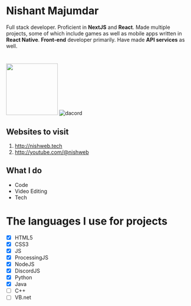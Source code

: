 
# Nishant Majumdar
Full stack developer. Proficient in **NextJS** and **React**. Made multiple projects, some of which include games as well as mobile apps written in **React Native**. **Front-end** developer primarily. Have made **API services** as well.
# 

<img float="right" height="140em" src="https://github-readme-stats.vercel.app/api?hide_border=true&username=NishantMajumdar&show_icons=true&count_private=true&bg_color=00000000&title_color=7F7F7F&icon_color=7F7F7F&text_color=7F7F7F" />    ![dacord](https://discord.c99.nl/widget/theme-4/992773056277782539.png)     


## Websites to visit

 1. http://nishweb.tech
 2. http://youtube.com/@nishweb
 

## What I do

 - Code
 - Video Editing
 - Tech


# The languages I use for projects

 - [x] HTML5
 - [x] CSS3
 - [x] JS
 - [x] ProcessingJS
 - [x] NodeJS
 - [x] DiscordJS
 - [x] Python
 - [x] Java
 - [ ] C++
 - [ ] VB.net
